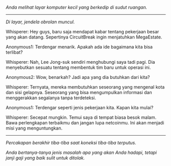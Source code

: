_Anda melihat layar komputer kecil yang berkedip di sudut ruangan._

---

_Di layar, jendela obrolan muncul._

Whisperer: Hey guys, baru saja mendapat kabar tentang pekerjaan besar yang akan datang. Sepertinya CircuitBreak ingin menjatuhkan MegaEstate.

Anonymous1: Terdengar menarik. Apakah ada ide bagaimana kita bisa terlibat?

Whisperer: Nah, Lee Jong-suk sendiri menghubungi saya tadi pagi. Dia menyebutkan sesuatu tentang membentuk tim baru untuk operasi ini.

Anonymous2: Wow, benarkah? Jadi apa yang dia butuhkan dari kita?

Whisperer: Ternyata, mereka membutuhkan seseorang yang mengenal kota dan sisi gelapnya. Seseorang yang bisa mengumpulkan informasi dan menggerakkan segalanya tanpa terdeteksi.

Anonymous1: Terdengar seperti jenis pekerjaan kita. Kapan kita mulai?

Whisperer: Secepat mungkin. Temui saya di tempat biasa besok malam. Bawa perlengkapan terbaikmu dan jangan lupa netcoinmu. Ini akan menjadi misi yang menguntungkan.

---

_Percakapan berakhir tiba-tiba saat koneksi tiba-tiba terputus._

_Anda bertanya-tanya jenis masalah apa yang akan Anda hadapi, tetapi janji gaji yang baik sulit untuk ditolak._

